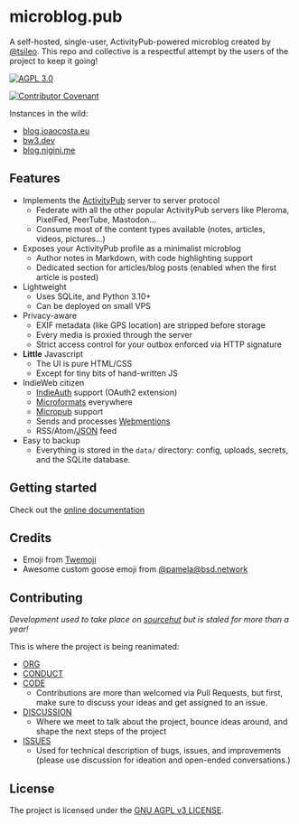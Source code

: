 # microblog.pub

A self-hosted, single-user, ActivityPub-powered microblog created by [@tsileo](https://github.com/tsileo/microblog.pub).
This repo and collective is a respectful attempt by the users of the project to keep it going!

[![AGPL 3.0](https://img.shields.io/badge/license-AGPL_3.0-blue.svg?style=flat)](LICENSE)

[![Contributor Covenant](https://img.shields.io/badge/Contributor%20Covenant-2.1-4baaaa.svg)](code_of_conduct.md) 

Instances in the wild:

 - [blog.joaocosta.eu](https://blog.joaocosta.eu/)
 - [bw3.dev](https://bw3.dev/)
 - [blog.nigini.me](https://blog.nigini.me)


## Features

 - Implements the [ActivityPub](https://activitypub.rocks/) server to server protocol
    - Federate with all the other popular ActivityPub servers like Pleroma, PixelFed, PeerTube, Mastodon...
    - Consume most of the content types available (notes, articles, videos, pictures...)
 - Exposes your ActivityPub profile as a minimalist microblog
    - Author notes in Markdown, with code highlighting support
    - Dedicated section for articles/blog posts (enabled when the first article is posted)
 - Lightweight
    - Uses SQLite, and Python 3.10+
    - Can be deployed on small VPS
 - Privacy-aware
    - EXIF metadata (like GPS location) are stripped before storage
    - Every media is proxied through the server
    - Strict access control for your outbox enforced via HTTP signature
 - **Little** Javascript
    - The UI is pure HTML/CSS
    - Except for tiny bits of hand-written JS
 - IndieWeb citizen
    - [IndieAuth](https://www.w3.org/TR/indieauth/) support (OAuth2 extension)
    - [Microformats](http://microformats.org/wiki/Main_Page) everywhere
    - [Micropub](https://www.w3.org/TR/micropub/) support
    - Sends and processes [Webmentions](https://www.w3.org/TR/webmention/)
    - RSS/Atom/[JSON](https://www.jsonfeed.org/) feed
 - Easy to backup
    - Everything is stored in the `data/` directory: config, uploads, secrets, and the SQLite database.

## Getting started

Check out the [online documentation](https://microblog-pub.github.io/microblog.pub/)

## Credits

 - Emoji from [Twemoji](https://twemoji.twitter.com/)
 - Awesome custom goose emoji from [@pamela@bsd.network](https://bsd.network/@pamela)


## Contributing

*Development used to take place on [sourcehut](https://sr.ht/~tsileo/microblog.pub/) but is staled for more than a year!*

This is where the project is being reanimated:

 - [ORG](https://github.com/microblog-pub/)
 - [CONDUCT](code_of_conduct.md)
 - [CODE](https://github.com/microblog-pub/microblog.pub)
    - Contributions are more than welcomed via Pull Requests, but first, make sure to discuss your ideas and get assigned to an issue.
 - [DISCUSSION](https://github.com/microblog-pub/microblog.pub/discussions)
    - Where we meet to talk about the project, bounce ideas around, and shape the next steps of the project
 - [ISSUES](https://github.com/microblog-pub/microblog.pub/issues)
    - Used for technical description of bugs, issues, and improvements (please use discussion for ideation and open-ended conversations.)

## License

The project is licensed under the [GNU AGPL v3 LICENSE](LICENSE).
